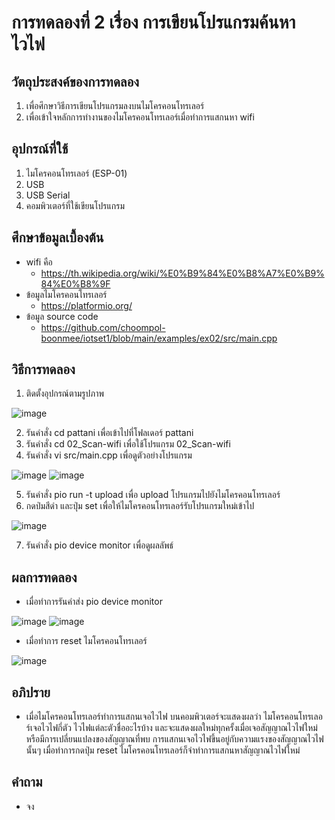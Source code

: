 # การทดลองที่ 2 เรื่อง การเขียนโปรแกรมค้นหาไวไฟ

## วัตถุประสงค์ของการทดลอง
1. เพื่อศึกษาวิธีการเขียนโปรแกรมลงบนไมโครคอนโทรเลอร์ 
2. เพื่อเข้าใจหลักการทำงานของไมโครคอนโทรเลอร์เมื่อทำการแสกนหา wifi

## อุปกรณ์ที่ใช้ 
1. ไมโครคอนโทรเลอร์ (ESP-01)
2. USB
3. USB Serial
4. คอมพิวเตอร์ที่ใช้เขียนโปรแกรม

## ศึกษาข้อมูลเบื้องต้น
* wifi คือ
  * https://th.wikipedia.org/wiki/%E0%B9%84%E0%B8%A7%E0%B9%84%E0%B8%9F
* ข้อมูลไมโครคอนโทรเลอร์
  * https://platformio.org/
* ข้อมูล source code
  * https://github.com/choompol-boonmee/iotset1/blob/main/examples/ex02/src/main.cpp
  
## วิธีการทดลอง
1. ติดตั้งอุปกรณ์ตามรูปภาพ

![image](https://user-images.githubusercontent.com/80880229/112186010-50197b00-8c33-11eb-9379-9357a75876c7.png)

2. รันคำสั่ง cd pattani เพื่อเข้าไปที่โฟลเดอร์ pattani
3. รันคำสั่ง cd 02_Scan-wifi เพื่อใช้โปรแกรม 02_Scan-wifi
4. รันคำสั่ง vi src/main.cpp เพื่อดูตัวอย่างโปรแกรม

![image](https://user-images.githubusercontent.com/80880229/112186303-91aa2600-8c33-11eb-9f0b-7b25a6529258.png)
![image](https://user-images.githubusercontent.com/80880229/112186441-b8685c80-8c33-11eb-8d35-16f12e7d83b7.png)

5. รันคำสั่ง pio run -t upload เพื่อ upload โปรแกรมไปยังไมโครคอนโทรเลอร์
6. กดป่มสีดำ และปุ่ม set เพื่อให้ไมโครคอนโทรเลอร์รับโปรแกรมใหม่เข้าไป

![image](https://user-images.githubusercontent.com/80880229/112187226-7e4b8a80-8c34-11eb-9caa-64f1d7d645ae.png)

7. รันคำสั่ง pio device monitor เพื่อดูผลลัพธ์

## ผลการทดลอง
* เมื่อทำการรันคำส่ง pio device monitor

![image](https://user-images.githubusercontent.com/80880229/112187441-b05cec80-8c34-11eb-9cd8-4068a98aeb75.png)
![image](https://user-images.githubusercontent.com/80880229/112187563-c8cd0700-8c34-11eb-947b-600ad85490ad.png)

* เมื่อทำการ reset ไมโครคอนโทรเลอร์

![image](https://user-images.githubusercontent.com/80880229/112187633-da161380-8c34-11eb-811c-0aab2f6b9a9f.png)

## อภิปราย
* เมื่อไมโครคอนโทรเลอร์ทำการแสกนเจอไวไฟ บนคอมพิวเตอร์จะแสดงผลว่า ไมโครคอนโทรเลอร์เจอไวไฟกี่ตัว ไวไฟแต่ละตัวชื่ออะไรบ้าง และจะแสดงผลใหม่ทุกครั้งเมื่อเจอสัญญาณไวไฟใหม่ หรือมีการเปลี่ยนแปลงของสัญญาณที่พบ การแสกนเจอไวไฟขึ้นอยู่กับความแรงของสัญญาณไวไฟนั้นๆ เมื่อทำการกดปุ่ม reset ไมโครคอนโทรเลอร์ก็จำทำการแสกนหาสัญญาณไวไฟใหม่

## คำถาม
* จง
